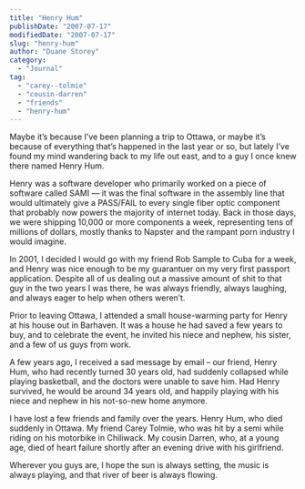 ```yaml
---
title: "Henry Hum"
publishDate: "2007-07-17"
modifiedDate: "2007-07-17"
slug: "henry-hum"
author: "Duane Storey"
category:
  - "Journal"
tag:
  - "carey--tolmie"
  - "cousin-darren"
  - "friends"
  - "henry-hum"
---
```


Maybe it’s because I’ve been planning a trip to Ottawa, or maybe it’s because of everything that’s happened in the last year or so, but lately I’ve found my mind wandering back to my life out east, and to a guy I once knew there named Henry Hum.

Henry was a software developer who primarily worked on a piece of software called SAMI — it was the final software in the assembly line that would ultimately give a PASS/FAIL to every single fiber optic component that probably now powers the majority of internet today. Back in those days, we were shipping 10,000 or more components a week, representing tens of millions of dollars, mostly thanks to Napster and the rampant porn industry I would imagine.

In 2001, I decided I would go with my friend Rob Sample to Cuba for a week, and Henry was nice enough to be my guarantuer on my very first passport application. Despite all of us dealing out a massive amount of shit to that guy in the two years I was there, he was always friendly, always laughing, and always eager to help when others weren’t.

Prior to leaving Ottawa, I attended a small house-warming party for Henry at his house out in Barhaven. It was a house he had saved a few years to buy, and to celebrate the event, he invited his niece and nephew, his sister, and a few of us guys from work.

A few years ago, I received a sad message by email – our friend, Henry Hum, who had recently turned 30 years old, had suddenly collapsed while playing basketball, and the doctors were unable to save him. Had Henry survived, he would be around 34 years old, and happily playing with his niece and nephew in his not-so-new home anymore.

I have lost a few friends and family over the years. Henry Hum, who died suddenly in Ottawa. My friend Carey Tolmie, who was hit by a semi while riding on his motorbike in Chiliwack. My cousin Darren, who, at a young age, died of heart failure shortly after an evening drive with his girlfriend.

Wherever you guys are, I hope the sun is always setting, the music is always playing, and that river of beer is always flowing.